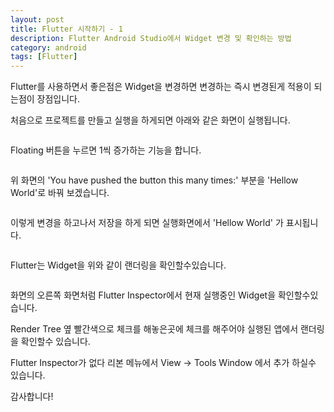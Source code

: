 ```yaml
---
layout: post
title: Flutter 시작하기 - 1
description: Flutter Android Studio에서 Widget 변경 및 확인하는 방법
category: android
tags: [Flutter]
---
```


Flutter를 사용하면서 좋은점은 Widget을 변경하면 변경하는 즉시 변경된게 적용이 되는점이 장점입니다.

처음으로 프로젝트를 만들고 실행을 하게되면 아래와 같은 화면이 실행됩니다.

<img src="{{ '/assets/img/Flutter_post_1/Flutter_Start1_1.PNG' | prepend: site.baseurl }}" alt="">

Floating 버튼을 누르면 1씩 증가하는 기능을 합니다.

<img src="{{ '/assets/img/Flutter_post_1/Flutter_Start2_1.png' | prepend: site.baseurl }}" alt="">

위 화면의 'You have pushed the button this many times:'
부분을 'Hellow World'로 바꿔 보겠습니다.

<img src="{{ '/assets/img/Flutter_post_1/Flutter_Start3_1.png' | prepend: site.baseurl }}" alt="">

이렇게 변경을 하고나서 저장을 하게 되면 실행화면에서 'Hellow World' 가 표시됩니다.

<img src="{{ '/assets/img/Flutter_post_1/Flutter_Start4.png' | prepend: site.baseurl }}" alt="">

Flutter는 Widget을 위와 같이 랜더링을 확인할수있습니다.

<img src="{{ '/assets/img/Flutter_post_1/Flutter_Start6_1.PNG' | prepend: site.baseurl }}" alt="">

화면의 오른쪽 화면처럼 Flutter Inspector에서 현재 실행중인 Widget을 확인할수있습니다.

Render Tree 옆 빨간색으로 체크를 해놓은곳에 체크를 해주어야 실행된 앱에서 랜더링을 확인할수 있습니다.

Flutter Inspector가 없다 리본 메뉴에서 View -> Tools Window 에서 추가 하실수 있습니다.

감사합니다!

